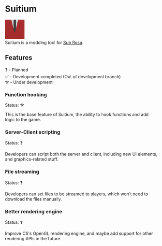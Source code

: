 # Suitium

![Suitium Logo](/Assets/icon.png) \
Suitium is a modding tool for [Sub Rosa](http://subrosagame.com).

## Features

❓ - Planned \
✅ - Development completed (Out of development branch) \
⚒️ - Under development 

### Function hooking

Status: ⚒️

This is the base feature of Suitium, the ability to hook functions and add logic to the game.

### Server-Client scripting

Status: ❓

Developers can script both the server and client, including new UI elements, and graphics-related stuff.

### File streaming

Status: ❓

Developers can set files to be streamed to players, which won't need to download the files manually.

### Better rendering engine

Status: ❓

Improve CS's OpenGL rendering engine, and maybe add support for other rendering APIs in the future.